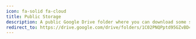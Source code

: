 ```yaml
---
icon: fa-solid fa-cloud
title: Public Storage
description: A public Google Drive folder where you can download some stuff I made, such as MP3's of my music.
redirect_to: https://drive.google.com/drive/folders/1C02PNQPptd95GZvBD4FlmkgvNLmOij6L?usp=sharing
---
```

